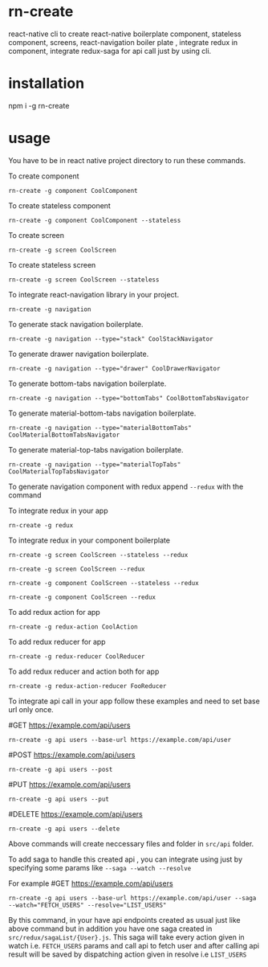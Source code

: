 # rn-create
react-native cli to create react-native boilerplate component, stateless component, screens, react-navigation boiler plate , integrate redux in component, integrate redux-saga for api call just by using cli.

# installation
npm i -g rn-create

# usage

You have to be in react native project directory to run these commands.

To create component

  `rn-create -g component CoolComponent`
  
To create stateless component

  `rn-create -g component CoolComponent --stateless`
 
To create screen

  `rn-create -g screen CoolScreen`
  
To create stateless screen

  `rn-create -g screen CoolScreen --stateless`
  
To integrate react-navigation library in your project.

  `rn-create -g navigation`
  
To generate stack navigation boilerplate.

  `rn-create -g navigation --type="stack" CoolStackNavigator`

To generate drawer navigation boilerplate.

  `rn-create -g navigation --type="drawer" CoolDrawerNavigator`

To generate bottom-tabs navigation boilerplate.

  `rn-create -g navigation --type="bottomTabs" CoolBottomTabsNavigator`

To generate material-bottom-tabs navigation boilerplate.

  `rn-create -g navigation --type="materialBottomTabs" CoolMaterialBottomTabsNavigator`

To generate material-top-tabs navigation boilerplate.

  `rn-create -g navigation --type="materialTopTabs" CoolMaterialTopTabsNavigator`

To generate navigation component with redux append `--redux` with the command


To integrate redux in your app

  `rn-create -g redux`
  
To integrate redux in your component boilerplate

  `rn-create -g screen CoolScreen --stateless --redux`
  
  `rn-create -g screen CoolScreen --redux`
  
  `rn-create -g component CoolScreen --stateless --redux`
  
  `rn-create -g component CoolScreen --redux`
  
To add redux action for app

  `rn-create -g redux-action CoolAction`
  

To add redux reducer for app

  `rn-create -g redux-reducer CoolReducer`


To add redux reducer and action both for app

  `rn-create -g redux-action-reducer FooReducer`


To integrate api call in your app follow these examples and need to set base url only once.

  #GET https://example.com/api/users

  `rn-create -g api users --base-url https://example.com/api/user`

  #POST https://example.com/api/users

  `rn-create -g api users --post`

  #PUT https://example.com/api/users

  `rn-create -g api users --put`

  #DELETE https://example.com/api/users

  `rn-create -g api users --delete`

Above commands will create neccessary files and folder in `src/api` folder.

To add saga to handle this created api , you can integrate using just by specifying some params like
  `--saga --watch --resolve`

For example
  #GET https://example.com/api/users

  `rn-create -g api users --base-url https://example.com/api/user --saga --watch="FETCH_USERS" --resolve="LIST_USERS"`

  By this command, in your have api endpoints created as usual just like above command but in addition you have one saga created in `src/redux/sagaList/{User}.js`.
  This saga will take every action given in watch i.e. `FETCH_USERS` params and call api to fetch user and after calling api result will be saved by dispatching action given in resolve i.e `LIST_USERS`

